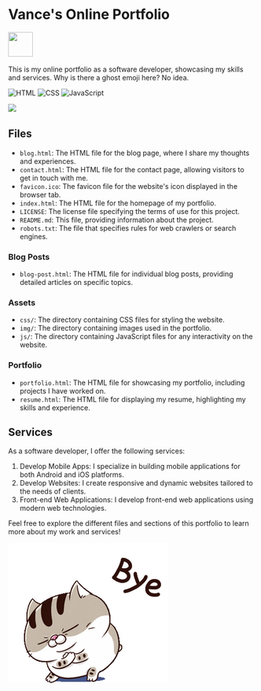 # Vance's Online Portfolio
<img src="https://fonts.gstatic.com/s/e/notoemoji/latest/1f47b/512.gif" width="50" height="50">

This is my online portfolio as a software developer, showcasing my skills and services. Why is there a ghost emoji here? No idea.

![HTML](https://img.shields.io/badge/HTML-239120?style=for-the-badge&logo=html5&logoColor=white)
![CSS](https://img.shields.io/badge/CSS-239120?&style=for-the-badge&logo=css3&logoColor=white)
![JavaScript](https://img.shields.io/badge/JavaScript-F7DF1E?style=for-the-badge&logo=javascript&logoColor=black)

<img src="https://readme-jokes.vercel.app/api?bgColor=%cobalt&textColor=%2306d6a0&aColor=%2306d6a0&borderColor=%2306d6a0">

## Files

- `blog.html`: The HTML file for the blog page, where I share my thoughts and experiences.
- `contact.html`: The HTML file for the contact page, allowing visitors to get in touch with me.
- `favicon.ico`: The favicon file for the website's icon displayed in the browser tab.
- `index.html`: The HTML file for the homepage of my portfolio.
- `LICENSE`: The license file specifying the terms of use for this project.
- `README.md`: This file, providing information about the project.
- `robots.txt`: The file that specifies rules for web crawlers or search engines.

### Blog Posts

- `blog-post.html`: The HTML file for individual blog posts, providing detailed articles on specific topics.

### Assets

- `css/`: The directory containing CSS files for styling the website.
- `img/`: The directory containing images used in the portfolio.
- `js/`: The directory containing JavaScript files for any interactivity on the website.

### Portfolio

- `portfolio.html`: The HTML file for showcasing my portfolio, including projects I have worked on.
- `resume.html`: The HTML file for displaying my resume, highlighting my skills and experience.

## Services

As a software developer, I offer the following services:

1. Develop Mobile Apps: I specialize in building mobile applications for both Android and iOS platforms.
2. Develop Websites: I create responsive and dynamic websites tailored to the needs of clients.
3. Front-end Web Applications: I develop front-end web applications using modern web technologies.

Feel free to explore the different files and sections of this portfolio to learn more about my work and services!

![bye](/img/bye-sticker-goodbye-sticker.gif)
